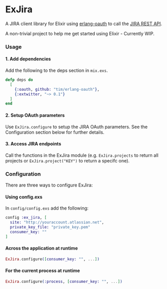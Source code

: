 # ExJira

A JIRA client library for Elixir using <a href="https://github.com/tim/erlang-oauth/" target="_blank">erlang-oauth</a> to call the <a href="https://docs.atlassian.com/jira/REST/latest/" target="_blank">JIRA REST API</a>.

A non-trivial project to help me get started using Elixir - Currently WIP.


### Usage

#### 1. Add dependencies

Add the following to the deps section in `mix.exs`.

```elixir
defp deps do
  [
    {:oauth, github: "tim/erlang-oauth"},
    {:extwitter, "~> 0.1"}
  ]
end
```

#### 2. Setup OAuth parameters

Use `ExJira.configure` to setup the JIRA OAuth parameters. See the Configuration section below for further details.

#### 3. Access JIRA endpoints

Call the functions in the ExJira module (e.g. `ExJira.projects` to return all projects or `ExJira.project("KEY")` to return a specifc one).


### Configuration

There are three ways to configure ExJira:

#### Using config.exs

In `config/config.exs` add the following:

```elixir
config :ex_jira, [
  site: "http://youraccount.atlassian.net",
  private_key_file: "private_key.pem"
  consumer_key: ""
]
```

#### Across the application at runtime

```elixir
ExJira.configure([consumer_key: "", ...])
```

#### For the current process at runtime

```elixir
ExJira.configure(:process, [consumer_key: "", ...])
```